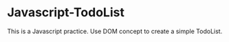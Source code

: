 # Javascript-TodoList
This is a Javascript practice. Use DOM concept to create a simple TodoList.  
